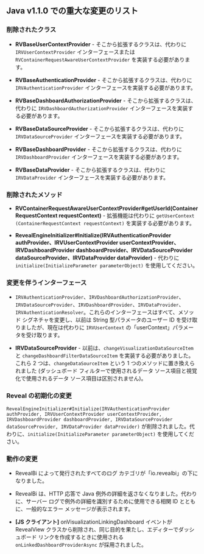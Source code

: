 ## Java v1.1.0 での重大な変更のリスト

### 削除されたクラス

- **RVBaseUserContextProvider** - そこから拡張するクラスは、代わりに `IRVUserContextProvider` インターフェースまたは `RVContainerRequestAwareUserContextProvider` を実装する必要があります。

- **RVBaseAuthenticationProvider** - そこから拡張するクラスは、代わりに `IRVAuthenticationProvider` インターフェースを実装する必要があります。

- **RVBaseDashboardAuthorizationProvider** - そこから拡張するクラスは、代わりに `IRVDashboardAuthorizationProvider` インターフェースを実装する必要があります。

- **RVBaseDataSourceProvider** - そこから拡張するクラスは、代わりに `IRVDataSourceProvider` インターフェースを実装する必要があります。

- **RVBaseDashboardProvider** - そこから拡張するクラスは、代わりに `IRVDashboardProvider` インターフェースを実装する必要があります。

- **RVBaseDataProvider** - そこから拡張するクラスは、代わりに `IRVDataProvider` インターフェースを実装する必要があります。


### 削除されたメソッド

- **RVContainerRequestAwareUserContextProvider#getUserId(ContainerRequestContext requestContext)** - 拡張機能は代わりに `getUserContext (ContainerRequestContext requestContext)` を実装する必要があります。

- **RevealEngineInitializer#Initialize(IRVAuthenticationProvider authProvider、IRVUserContextProvider userContextProvider、IRVDashboardProvider dashboardProvider、IRVDataSourceProvider dataSourceProvider、IRVDataProvider dataProvider)** - 代わりに `initialize(InitializeParameter parameterObject)` を使用してください。


### 変更を伴うインターフェース

- `IRVAuthenticationProvider`、`IRVDashboardAuthorizationProvider`、`IRVDataSourceProvider`、`IRVDashboardProvider`、`IRVDataProvider`、`IRVAuthenticationResolver`。これらのインターフェースはすべて、メソッド シグネチャを変更し、以前は String 型パラメータのユーザー ID を受け取りましたが、現在は代わりに `IRVUserContext` の「userContext」パラメータを受け取ります。

- **IRVDataSourceProvider** - 以前は、`changeVisualizationDataSourceItem` と `changeDashboardFilterDataSourceItem` を実装する必要がありました。これら 2 つは、`changeDataSourceItem` という 1 つのメソッドに置き換えられました (ダッシュボード フィルターで使用されるデータ ソース項目と視覚化で使用されるデータ ソース項目は区別されません)。

### Reveal の初期化の変更

`RevealEngineInitializer#Initialize(IRVAuthenticationProvider authProvider, IRVUserContextProvider userContextProvider, IRVDashboardProvider dashboardProvider, IRVDataSourceProvider dataSourceProvider, IRVDataProvider dataProvider)` が削除されました。代わりに、`initialize(InitializeParameter parameterObject)` を使用してください。

### 動作の変更

- RevealBi によって発行されたすべてのログ カテゴリが「io.revealbi」の下になりました。

- RevealBi は、HTTP 応答で Java 例外の詳細を返さなくなりました。代わりに、サーバー ログで例外の詳細を識別するために使用できる相関 ID とともに、一般的なエラー メッセージが表示されます。

- **[JS クライアント]** onVisualizationLinkingDashboard イベントが RevealView クラスから削除され、同じ目的を果たし、エディターでダッシュボード リンクを作成するときに使用される `onLinkedDashboardProviderAsync` が採用されました。